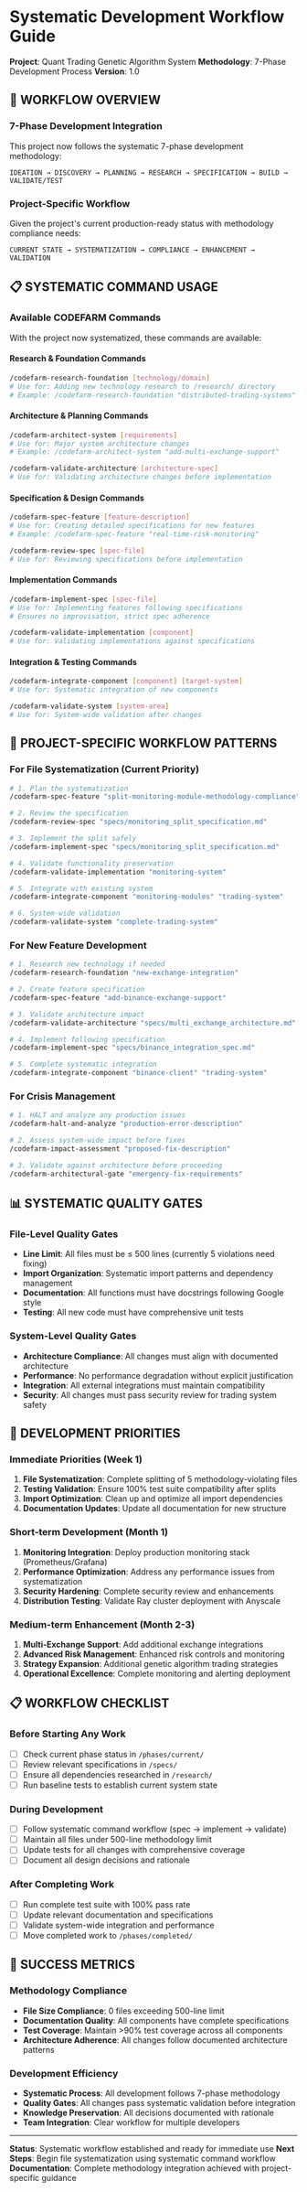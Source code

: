 # Systematic Development Workflow Guide
**Project**: Quant Trading Genetic Algorithm System
**Methodology**: 7-Phase Development Process
**Version**: 1.0

## 🎯 WORKFLOW OVERVIEW

### **7-Phase Development Integration**
This project now follows the systematic 7-phase development methodology:
```
IDEATION → DISCOVERY → PLANNING → RESEARCH → SPECIFICATION → BUILD → VALIDATE/TEST
```

### **Project-Specific Workflow**
Given the project's current production-ready status with methodology compliance needs:
```
CURRENT STATE → SYSTEMATIZATION → COMPLIANCE → ENHANCEMENT → VALIDATION
```

## 📋 SYSTEMATIC COMMAND USAGE

### **Available CODEFARM Commands**
With the project now systematized, these commands are available:

#### **Research & Foundation Commands**
```bash
/codefarm-research-foundation [technology/domain]
# Use for: Adding new technology research to /research/ directory
# Example: /codefarm-research-foundation "distributed-trading-systems"
```

#### **Architecture & Planning Commands**
```bash
/codefarm-architect-system [requirements]
# Use for: Major system architecture changes
# Example: /codefarm-architect-system "add-multi-exchange-support"

/codefarm-validate-architecture [architecture-spec]
# Use for: Validating architecture changes before implementation
```

#### **Specification & Design Commands**
```bash
/codefarm-spec-feature [feature-description]
# Use for: Creating detailed specifications for new features
# Example: /codefarm-spec-feature "real-time-risk-monitoring"

/codefarm-review-spec [spec-file]
# Use for: Reviewing specifications before implementation
```

#### **Implementation Commands**
```bash
/codefarm-implement-spec [spec-file]
# Use for: Implementing features following specifications
# Ensures no improvisation, strict spec adherence

/codefarm-validate-implementation [component]
# Use for: Validating implementations against specifications
```

#### **Integration & Testing Commands**
```bash
/codefarm-integrate-component [component] [target-system]
# Use for: Systematic integration of new components

/codefarm-validate-system [system-area]
# Use for: System-wide validation after changes
```

## 🔧 PROJECT-SPECIFIC WORKFLOW PATTERNS

### **For File Systematization (Current Priority)**
```bash
# 1. Plan the systematization
/codefarm-spec-feature "split-monitoring-module-methodology-compliance"

# 2. Review the specification
/codefarm-review-spec "specs/monitoring_split_specification.md"

# 3. Implement the split safely
/codefarm-implement-spec "specs/monitoring_split_specification.md"

# 4. Validate functionality preservation
/codefarm-validate-implementation "monitoring-system"

# 5. Integrate with existing system
/codefarm-integrate-component "monitoring-modules" "trading-system"

# 6. System-wide validation
/codefarm-validate-system "complete-trading-system"
```

### **For New Feature Development**
```bash
# 1. Research new technology if needed
/codefarm-research-foundation "new-exchange-integration"

# 2. Create feature specification
/codefarm-spec-feature "add-binance-exchange-support"

# 3. Validate architecture impact
/codefarm-validate-architecture "specs/multi_exchange_architecture.md"

# 4. Implement following specification
/codefarm-implement-spec "specs/binance_integration_spec.md"

# 5. Complete systematic integration
/codefarm-integrate-component "binance-client" "trading-system"
```

### **For Crisis Management**
```bash
# 1. HALT and analyze any production issues
/codefarm-halt-and-analyze "production-error-description"

# 2. Assess system-wide impact before fixes
/codefarm-impact-assessment "proposed-fix-description"

# 3. Validate against architecture before proceeding
/codefarm-architectural-gate "emergency-fix-requirements"
```

## 📊 SYSTEMATIC QUALITY GATES

### **File-Level Quality Gates**
- **Line Limit**: All files must be ≤ 500 lines (currently 5 violations need fixing)
- **Import Organization**: Systematic import patterns and dependency management
- **Documentation**: All functions must have docstrings following Google style
- **Testing**: All new code must have comprehensive unit tests

### **System-Level Quality Gates**
- **Architecture Compliance**: All changes must align with documented architecture
- **Performance**: No performance degradation without explicit justification
- **Integration**: All external integrations must maintain compatibility
- **Security**: All changes must pass security review for trading system safety

## 🎯 DEVELOPMENT PRIORITIES

### **Immediate Priorities (Week 1)**
1. **File Systematization**: Complete splitting of 5 methodology-violating files
2. **Testing Validation**: Ensure 100% test suite compatibility after splits
3. **Import Optimization**: Clean up and optimize all import dependencies
4. **Documentation Updates**: Update all documentation for new structure

### **Short-term Development (Month 1)**
1. **Monitoring Integration**: Deploy production monitoring stack (Prometheus/Grafana)
2. **Performance Optimization**: Address any performance issues from systematization
3. **Security Hardening**: Complete security review and enhancements
4. **Distribution Testing**: Validate Ray cluster deployment with Anyscale

### **Medium-term Enhancement (Month 2-3)**
1. **Multi-Exchange Support**: Add additional exchange integrations
2. **Advanced Risk Management**: Enhanced risk controls and monitoring
3. **Strategy Expansion**: Additional genetic algorithm trading strategies
4. **Operational Excellence**: Complete monitoring and alerting deployment

## 📋 WORKFLOW CHECKLIST

### **Before Starting Any Work**
- [ ] Check current phase status in `/phases/current/`
- [ ] Review relevant specifications in `/specs/`
- [ ] Ensure all dependencies researched in `/research/`
- [ ] Run baseline tests to establish current system state

### **During Development**
- [ ] Follow systematic command workflow (spec → implement → validate)
- [ ] Maintain all files under 500-line methodology limit
- [ ] Update tests for all changes with comprehensive coverage
- [ ] Document all design decisions and rationale

### **After Completing Work**
- [ ] Run complete test suite with 100% pass rate
- [ ] Update relevant documentation and specifications
- [ ] Validate system-wide integration and performance
- [ ] Move completed work to `/phases/completed/`

## 🚀 SUCCESS METRICS

### **Methodology Compliance**
- **File Size Compliance**: 0 files exceeding 500-line limit
- **Documentation Quality**: All components have complete specifications
- **Test Coverage**: Maintain >90% test coverage across all components
- **Architecture Adherence**: All changes follow documented architecture patterns

### **Development Efficiency**
- **Systematic Process**: All development follows 7-phase methodology
- **Quality Gates**: All changes pass systematic validation before integration
- **Knowledge Preservation**: All decisions documented with rationale
- **Team Integration**: Clear workflow for multiple developers

---

**Status**: Systematic workflow established and ready for immediate use
**Next Steps**: Begin file systematization using systematic command workflow
**Documentation**: Complete methodology integration achieved with project-specific guidance